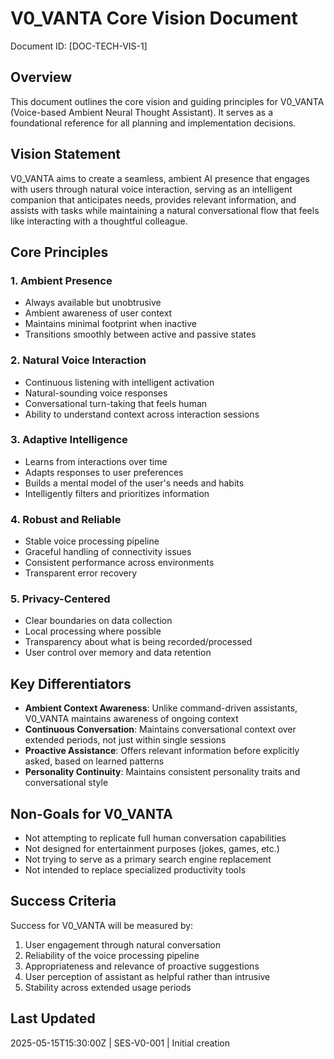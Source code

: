 # V0_VANTA Core Vision Document
Document ID: [DOC-TECH-VIS-1]

## Overview
This document outlines the core vision and guiding principles for V0_VANTA (Voice-based Ambient Neural Thought Assistant). It serves as a foundational reference for all planning and implementation decisions.

## Vision Statement
V0_VANTA aims to create a seamless, ambient AI presence that engages with users through natural voice interaction, serving as an intelligent companion that anticipates needs, provides relevant information, and assists with tasks while maintaining a natural conversational flow that feels like interacting with a thoughtful colleague.

## Core Principles

### 1. Ambient Presence
- Always available but unobtrusive
- Ambient awareness of user context
- Maintains minimal footprint when inactive
- Transitions smoothly between active and passive states

### 2. Natural Voice Interaction
- Continuous listening with intelligent activation
- Natural-sounding voice responses
- Conversational turn-taking that feels human
- Ability to understand context across interaction sessions

### 3. Adaptive Intelligence
- Learns from interactions over time
- Adapts responses to user preferences
- Builds a mental model of the user's needs and habits
- Intelligently filters and prioritizes information

### 4. Robust and Reliable
- Stable voice processing pipeline
- Graceful handling of connectivity issues
- Consistent performance across environments
- Transparent error recovery

### 5. Privacy-Centered
- Clear boundaries on data collection
- Local processing where possible
- Transparency about what is being recorded/processed
- User control over memory and data retention

## Key Differentiators
- **Ambient Context Awareness**: Unlike command-driven assistants, V0_VANTA maintains awareness of ongoing context
- **Continuous Conversation**: Maintains conversational context over extended periods, not just within single sessions
- **Proactive Assistance**: Offers relevant information before explicitly asked, based on learned patterns
- **Personality Continuity**: Maintains consistent personality traits and conversational style

## Non-Goals for V0_VANTA
- Not attempting to replicate full human conversation capabilities
- Not designed for entertainment purposes (jokes, games, etc.)
- Not trying to serve as a primary search engine replacement
- Not intended to replace specialized productivity tools

## Success Criteria
Success for V0_VANTA will be measured by:
1. User engagement through natural conversation
2. Reliability of the voice processing pipeline
3. Appropriateness and relevance of proactive suggestions
4. User perception of assistant as helpful rather than intrusive
5. Stability across extended usage periods

## Last Updated
2025-05-15T15:30:00Z | SES-V0-001 | Initial creation